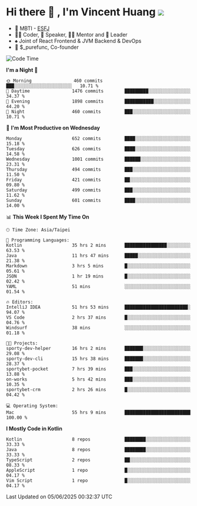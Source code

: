 # Hi there 👋 , I'm Vincent Huang ![](https://komarev.com/ghpvc/?username=Jian-Min-Huang)
- 👀 MBTI - [ESFJ](https://www.16personalities.com/esfj-personality)
- 👨‍💻 Coder, 🎤 Speaker, 👨‍🏫 Mentor and 🚀 Leader
- ♠️ Joint of React Frontend & JVM Backend & DevOps
- 💼 $_purefunc, Co-founder

<!--START_SECTION:waka-->
![Code Time](http://img.shields.io/badge/Code%20Time-5%2C375%20hrs%2052%20mins-blue)

**I'm a Night 🦉** 

```text
🌞 Morning                460 commits         ███░░░░░░░░░░░░░░░░░░░░░░   10.71 % 
🌆 Daytime                1476 commits        █████████░░░░░░░░░░░░░░░░   34.37 % 
🌃 Evening                1898 commits        ███████████░░░░░░░░░░░░░░   44.20 % 
🌙 Night                  460 commits         ███░░░░░░░░░░░░░░░░░░░░░░   10.71 % 
```
📅 **I'm Most Productive on Wednesday** 

```text
Monday                   652 commits         ████░░░░░░░░░░░░░░░░░░░░░   15.18 % 
Tuesday                  626 commits         ████░░░░░░░░░░░░░░░░░░░░░   14.58 % 
Wednesday                1001 commits        ██████░░░░░░░░░░░░░░░░░░░   23.31 % 
Thursday                 494 commits         ███░░░░░░░░░░░░░░░░░░░░░░   11.50 % 
Friday                   421 commits         ██░░░░░░░░░░░░░░░░░░░░░░░   09.80 % 
Saturday                 499 commits         ███░░░░░░░░░░░░░░░░░░░░░░   11.62 % 
Sunday                   601 commits         ████░░░░░░░░░░░░░░░░░░░░░   14.00 % 
```


📊 **This Week I Spent My Time On** 

```text
🕑︎ Time Zone: Asia/Taipei

💬 Programming Languages: 
Kotlin                   35 hrs 2 mins       ████████████████░░░░░░░░░   63.53 % 
Java                     11 hrs 47 mins      █████░░░░░░░░░░░░░░░░░░░░   21.38 % 
Markdown                 3 hrs 5 mins        █░░░░░░░░░░░░░░░░░░░░░░░░   05.61 % 
JSON                     1 hr 19 mins        █░░░░░░░░░░░░░░░░░░░░░░░░   02.42 % 
YAML                     51 mins             ░░░░░░░░░░░░░░░░░░░░░░░░░   01.54 % 

🔥 Editors: 
IntelliJ IDEA            51 hrs 53 mins      ████████████████████████░   94.07 % 
VS Code                  2 hrs 37 mins       █░░░░░░░░░░░░░░░░░░░░░░░░   04.76 % 
Windsurf                 38 mins             ░░░░░░░░░░░░░░░░░░░░░░░░░   01.18 % 

🐱‍💻 Projects: 
sporty-dev-helper        16 hrs 2 mins       ███████░░░░░░░░░░░░░░░░░░   29.08 % 
sporty-dev-cli           15 hrs 38 mins      ███████░░░░░░░░░░░░░░░░░░   28.37 % 
sportybet-pocket         7 hrs 39 mins       ███░░░░░░░░░░░░░░░░░░░░░░   13.88 % 
on-works                 5 hrs 42 mins       ███░░░░░░░░░░░░░░░░░░░░░░   10.35 % 
sportybet-crm            2 hrs 26 mins       █░░░░░░░░░░░░░░░░░░░░░░░░   04.42 % 

💻 Operating System: 
Mac                      55 hrs 9 mins       █████████████████████████   100.00 % 
```

**I Mostly Code in Kotlin** 

```text
Kotlin                   8 repos             ████████░░░░░░░░░░░░░░░░░   33.33 % 
Java                     8 repos             ████████░░░░░░░░░░░░░░░░░   33.33 % 
TypeScript               2 repos             ██░░░░░░░░░░░░░░░░░░░░░░░   08.33 % 
AppleScript              1 repo              █░░░░░░░░░░░░░░░░░░░░░░░░   04.17 % 
Vim Script               1 repo              █░░░░░░░░░░░░░░░░░░░░░░░░   04.17 % 
```




 Last Updated on 05/06/2025 00:32:37 UTC
<!--END_SECTION:waka-->
